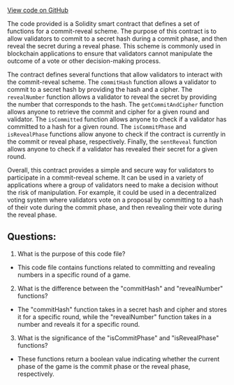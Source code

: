 [View code on GitHub](https://github.com/nethermindeth/nethermind/Nethermind.Consensus.AuRa/Contracts/RandomContract.json)

The code provided is a Solidity smart contract that defines a set of functions for a commit-reveal scheme. The purpose of this contract is to allow validators to commit to a secret hash during a commit phase, and then reveal the secret during a reveal phase. This scheme is commonly used in blockchain applications to ensure that validators cannot manipulate the outcome of a vote or other decision-making process.

The contract defines several functions that allow validators to interact with the commit-reveal scheme. The `commitHash` function allows a validator to commit to a secret hash by providing the hash and a cipher. The `revealNumber` function allows a validator to reveal the secret by providing the number that corresponds to the hash. The `getCommitAndCipher` function allows anyone to retrieve the commit and cipher for a given round and validator. The `isCommitted` function allows anyone to check if a validator has committed to a hash for a given round. The `isCommitPhase` and `isRevealPhase` functions allow anyone to check if the contract is currently in the commit or reveal phase, respectively. Finally, the `sentReveal` function allows anyone to check if a validator has revealed their secret for a given round.

Overall, this contract provides a simple and secure way for validators to participate in a commit-reveal scheme. It can be used in a variety of applications where a group of validators need to make a decision without the risk of manipulation. For example, it could be used in a decentralized voting system where validators vote on a proposal by committing to a hash of their vote during the commit phase, and then revealing their vote during the reveal phase.
## Questions: 
 1. What is the purpose of this code file?
- This code file contains functions related to committing and revealing numbers in a specific round of a game.

2. What is the difference between the "commitHash" and "revealNumber" functions?
- The "commitHash" function takes in a secret hash and cipher and stores it for a specific round, while the "revealNumber" function takes in a number and reveals it for a specific round.

3. What is the significance of the "isCommitPhase" and "isRevealPhase" functions?
- These functions return a boolean value indicating whether the current phase of the game is the commit phase or the reveal phase, respectively.